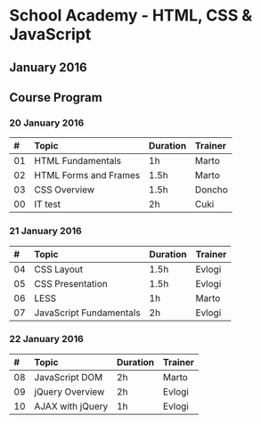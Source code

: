 # School Academy - HTML, CSS & JavaScript
## January 2016
##  Course Program

### 20 January 2016

| #  | Topic                 | Duration | Trainer |
|:---|:----------------------|:---------|:--------|
| 01 | HTML Fundamentals     | 1h       | Marto   |
| 02 | HTML Forms and Frames | 1.5h     | Marto   |
| 03 | CSS Overview          | 1.5h     | Doncho  |
| 00 | IT test               | 2h       | Cuki    |

### 21 January 2016

| #  | Topic                   | Duration | Trainer |
|:---|:------------------------|:---------|:--------|
| 04 | CSS Layout              | 1.5h     | Evlogi  |
| 05 | CSS Presentation        | 1.5h     | Evlogi  |
| 06 | LESS                    | 1h       | Marto   |
| 07 | JavaScript Fundamentals | 2h       | Evlogi  |

### 22 January 2016

| #  | Topic            | Duration | Trainer |
|:---|:-----------------|:---------|:--------|
| 08 | JavaScript DOM   | 2h       | Marto   |
| 09 | jQuery Overview  | 2h       | Evlogi  |
| 10 | AJAX with jQuery | 1h       | Evlogi  |

